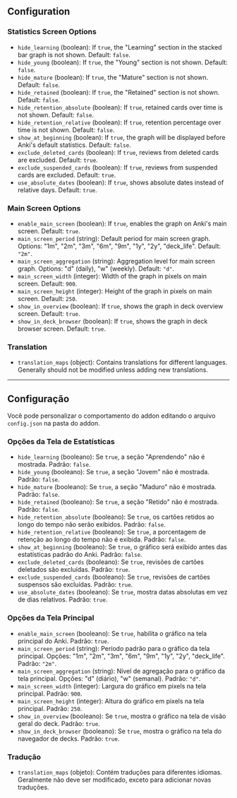 ## Configuration

### Statistics Screen Options
- `hide_learning` (boolean): If `true`, the "Learning" section in the stacked bar graph is not shown. Default: `false`.
- `hide_young` (boolean): If `true`, the "Young" section is not shown. Default: `false`.
- `hide_mature` (boolean): If `true`, the "Mature" section is not shown. Default: `false`.
- `hide_retained` (boolean): If `true`, the "Retained" section is not shown. Default: `false`.
- `hide_retention_absolute` (boolean): If `true`, retained cards over time is not shown. Default: `false`.
- `hide_retention_relative` (boolean): If `true`, retention percentage over time is not shown. Default: `false`.
- `show_at_beginning` (boolean): If `true`, the graph will be displayed before Anki's default statistics. Default: `false`.
- `exclude_deleted_cards` (boolean): If `true`, reviews from deleted cards are excluded. Default: `true`.
- `exclude_suspended_cards` (boolean): If `true`, reviews from suspended cards are excluded. Default: `true`.
- `use_absolute_dates` (boolean): If `true`, shows absolute dates instead of relative days. Default: `true`.

### Main Screen Options
- `enable_main_screen` (boolean): If `true`, enables the graph on Anki's main screen. Default: `true`.
- `main_screen_period` (string): Default period for main screen graph. Options: "1m", "2m", "3m", "6m", "9m", "1y", "2y", "deck_life". Default: `"2m"`.
- `main_screen_aggregation` (string): Aggregation level for main screen graph. Options: "d" (daily), "w" (weekly). Default: `"d"`.
- `main_screen_width` (integer): Width of the graph in pixels on main screen. Default: `900`.
- `main_screen_height` (integer): Height of the graph in pixels on main screen. Default: `250`.
- `show_in_overview` (boolean): If `true`, shows the graph in deck overview screen. Default: `true`.
- `show_in_deck_browser` (boolean): If `true`, shows the graph in deck browser screen. Default: `true`.

### Translation
- `translation_maps` (object): Contains translations for different languages. Generally should not be modified unless adding new translations.

---

## Configuração

Você pode personalizar o comportamento do addon editando o arquivo `config.json` na pasta do addon.

### Opções da Tela de Estatísticas
- `hide_learning` (booleano): Se `true`, a seção "Aprendendo" não é mostrada. Padrão: `false`.
- `hide_young` (booleano): Se `true`, a seção "Jovem" não é mostrada. Padrão: `false`.
- `hide_mature` (booleano): Se `true`, a seção "Maduro" não é mostrada. Padrão: `false`.
- `hide_retained` (booleano): Se `true`, a seção "Retido" não é mostrada. Padrão: `false`.
- `hide_retention_absolute` (booleano): Se `true`, os cartões retidos ao longo do tempo não serão exibidos. Padrão: `false`.
- `hide_retention_relative` (booleano): Se `true`, a porcentagem de retenção ao longo do tempo não é exibida. Padrão: `false`.
- `show_at_beginning` (booleano): Se `true`, o gráfico será exibido antes das estatísticas padrão do Anki. Padrão: `false`.
- `exclude_deleted_cards` (booleano): Se `true`, revisões de cartões deletados são excluídas. Padrão: `true`.
- `exclude_suspended_cards` (booleano): Se `true`, revisões de cartões suspensos são excluídas. Padrão: `true`.
- `use_absolute_dates` (booleano): Se `true`, mostra datas absolutas em vez de dias relativos. Padrão: `true`.

### Opções da Tela Principal
- `enable_main_screen` (booleano): Se `true`, habilita o gráfico na tela principal do Anki. Padrão: `true`.
- `main_screen_period` (string): Período padrão para o gráfico da tela principal. Opções: "1m", "2m", "3m", "6m", "9m", "1y", "2y", "deck_life". Padrão: `"2m"`.
- `main_screen_aggregation` (string): Nível de agregação para o gráfico da tela principal. Opções: "d" (diário), "w" (semanal). Padrão: `"d"`.
- `main_screen_width` (integer): Largura do gráfico em pixels na tela principal. Padrão: `900`.
- `main_screen_height` (integer): Altura do gráfico em pixels na tela principal. Padrão: `250`.
- `show_in_overview` (booleano): Se `true`, mostra o gráfico na tela de visão geral do deck. Padrão: `true`.
- `show_in_deck_browser` (booleano): Se `true`, mostra o gráfico na tela do navegador de decks. Padrão: `true`.

### Tradução
- `translation_maps` (objeto): Contém traduções para diferentes idiomas. Geralmente não deve ser modificado, exceto para adicionar novas traduções.
